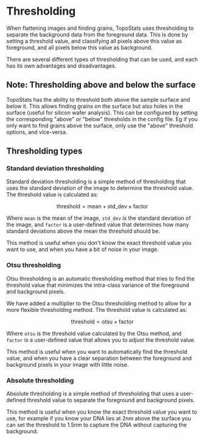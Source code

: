 # Thresholding

When flattening images and finding grains, TopoStats uses thresholding to separate the background data from the
foreground data. This is done by setting a threshold value, and classifying all pixels above this value as foreground,
and all pixels below this value as background.

There are several different types of thresholding that can be used, and each has its own advantages and disadvantages.

## Note: Thresholding above and below the surface

TopoStats has the ability to threshold both above the sample surface and below it. This allows finding grains on the
surface but also holes in the surface (useful for silicon wafer analysis). This can be configured by setting the
corresponding "above" or "below" thresholds in the config file. Eg if you only want to find grains above the surface,
only use the "above" threshold options, and vice-versa.

## Thresholding types

### Standard deviation thresholding

Standard deviation thresholding is a simple method of thresholding that uses the standard deviation of the image to
determine the threshold value. The threshold value is calculated as:

$$
\text{threshold} = \text{mean} + \text{std\_dev} \times \text{factor}
$$

Where `mean` is the mean of the image, `std_dev` is the standard deviation of the image, and `factor` is a user-defined
value that determines how many standard deviations above the mean the threshold should be.

This method is useful when you don't know the exact threshold value you want to use, and when you have a bit of noise
in your image.

### Otsu thresholding

Otsu thresholding is an automatic thresholding method that tries to find the threshold value that minimizes the
intra-class variance of the foreground and background pixels.

We have added a multiplier to the Otsu thresholding method to allow for a more flexible thresholding method. The
threshold value is calculated as:

$$
\text{threshold} = \text{otsu} \times \text{factor}
$$

Where `otsu` is the threshold value calculated by the Otsu method, and `factor` is a user-defined value that allows you
to adjust the threshold value.

This method is useful when you want to automatically find the threshold value, and when you have a clear separation
between the foreground and background pixels in your image with little noise.

### Absolute thresholding

Absolute thresholding is a simple method of thresholding that uses a user-defined threshold value to separate the
foreground and background pixels.

This method is useful when you know the exact threshold value you want to use, for example if you know your DNA lies at
2nm above the surface you can set the threshold to 1.5nm to capture the DNA without capturing the background.

